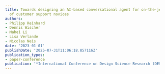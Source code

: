 ```yaml
---
title: Towards designing an AI-based conversational agent for on-the-job training
  of customer support novices
authors:
- Philipp Reinhard
- Dennis Wischer
- Mahei Li
- Lisa Verlande
- Nicolas Neis
date: '2023-01-01'
publishDate: '2025-07-31T11:06:18.857116Z'
publication_types:
- paper-conference
publication: '*International Conference on Design Science Research (DESRIST)*'
---
```

